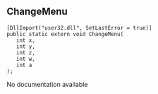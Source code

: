 ## ChangeMenu

```
[DllImport("user32.dll", SetLastError = true)]
public static extern void ChangeMenu(
   int x,
   int y,
   int z,
   int w,
   int a
);
```

No documentation available
